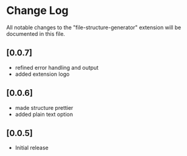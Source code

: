 # Change Log

All notable changes to the "file-structure-generator" extension will be documented in this file.

## [0.0.7]

- refined error handling and output
- added extension logo

## [0.0.6]

- made structure prettier
- added plain text option

## [0.0.5]

- Initial release